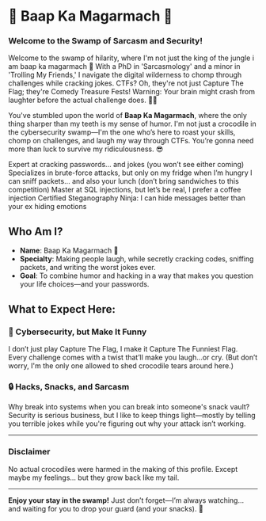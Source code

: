 # 🐊 Baap Ka Magarmach 🐊

### Welcome to the Swamp of Sarcasm and Security!

Welcome to the swamp of hilarity, where I'm not just the king of the jungle i am baap ka magarmach 🐊 With a PhD in 'Sarcasmology' and a minor in 'Trolling My Friends,' I navigate the digital wilderness to chomp through challenges while cracking jokes. CTFs? Oh, they're not just Capture The Flag; they're Comedy Treasure Fests! Warning: Your brain might crash from laughter before the actual challenge does. 🧠💥

You've stumbled upon the world of **Baap Ka Magarmach**, where the only thing sharper than my teeth is my sense of humor. I'm not just a crocodile in the cybersecurity swamp—I'm the one who’s here to roast your skills, chomp on challenges, and laugh my way through CTFs. You’re gonna need more than luck to survive my ridiculousness. 😎

Expert at cracking passwords... and jokes (you won’t see either coming)
Specializes in brute-force attacks, but only on my fridge when I’m hungry
I can sniff packets... and also your lunch (don’t bring sandwiches to this competition)
Master at SQL injections, but let’s be real, I prefer a coffee injection
Certified Steganography Ninja: I can hide messages better than your ex hiding emotions
  

## Who Am I?
- **Name**: Baap Ka Magarmach 🐊 
- **Specialty**: Making people laugh, while secretly cracking codes, sniffing packets, and writing the worst jokes ever.
- **Goal**: To combine humor and hacking in a way that makes you question your life choices—and your passwords.

## What to Expect Here:
### 💬 Cybersecurity, but Make It Funny  
I don’t just play Capture The Flag, I make it Capture The Funniest Flag. Every challenge comes with a twist that’ll make you laugh...or cry. (But don’t worry, I'm the only one allowed to shed crocodile tears around here.)

### 🔒 Hacks, Snacks, and Sarcasm  
Why break into systems when you can break into someone's snack vault? Security is serious business, but I like to keep things light—mostly by telling you terrible jokes while you're figuring out why your attack isn’t working.

---

### Disclaimer  
No actual crocodiles were harmed in the making of this profile. Except maybe my feelings... but they grow back like my tail.  

---

**Enjoy your stay in the swamp!** Just don’t forget—I’m always watching... and waiting for you to drop your guard (and your snacks). 🐊
